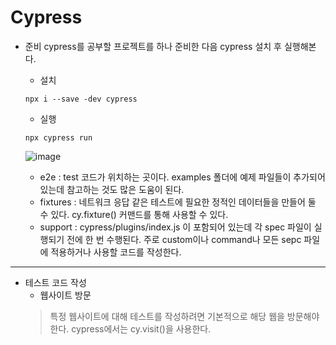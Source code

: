# Cypress
+ 준비
cypress를 공부할 프로젝트를 하나 준비한 다음 cypress 설치 후 실행해본다.

  + 설치
  ```
  npx i --save -dev cypress
  ```
  + 실행
  ```
  npx cypress run
  ```
  ![image](https://user-images.githubusercontent.com/67428001/192533931-ed73fffd-3925-4f5a-b6b0-42cc72eb59ca.png)

    + e2e : test 코드가 위치하는 곳이다. examples 폴더에 예제 파일들이 추가되어 있는데 참고하는 것도 많은 도움이 된다.
    + fixtures : 네트워크 응답 같은 테스트에 필요한 정적인 데이터들을 만들어 둘 수 있다. cy.fixture() 커맨드를 통해 사용할 수 있다. 
    + support : cypress/plugins/index.js 이 포함되어 있는데 각 spec 파일이 실행되기 전에 한 번 수행된다. 주로 custom이나 command나 모든 sepc 파일에 적용하거나 사용할 코드를 작성한다.
-----
+ 테스트 코드 작성
  + 웹사이트 방문
  > 특정 웹사이트에 대해 테스트를 작성하려면 기본적으로 해당 웹을 방문해야 한다. cypress에서는 cy.visit()을 사용한다. 
  ```
  
  ```
